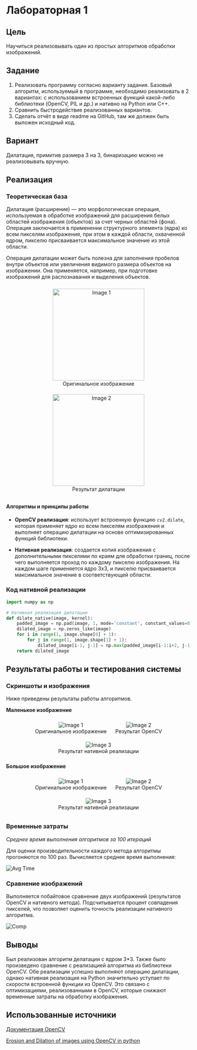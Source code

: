 # Лабораторная 1
## Цель
Научиться реализовывать один из простых алгоритмов обработки изображений.

## Задание 
1. Реализовать программу согласно варианту задания. Базовый алгоритм, используемый в программе, необходимо реализовать в 2 вариантах: с 
использованием встроенных функций какой-либо библиотеки (OpenCV, PIL и др.) и нативно на Python или C++. 
2. Сравнить быстродействие реализованных вариантов. 
3. Сделать отчёт в виде readme на GitHub, там же должен быть выложен исходный код.

## Вариант
Дилатация, примитив размера 3 на 3, бинаризацию можно не реализовывать вручную.

## Реализация

### Теоретическая база
Дилатация (расширение) — это морфологическая операция, используемая в обработке изображений для расширения белых областей изображения (объектов) за счет черных областей (фона). Операция заключается в применении структурного элемента (ядра) ко всем пикселям изображения, при этом в каждой области, охваченной ядром, пикселю присваивается максимальное значение из этой области.

Операция дилатации может быть полезна для заполнения пробелов внутри объектов или увеличения видимого размера объектов на изображении. Она применяется, например, при подготовке изображений для распознавания и выделения объектов.

<div align="center">
  <figure style="display:inline-block; margin: 10px;">
    <img src="src/origin.png" alt="Image 1" width="250">
    <figcaption>Оригинальное изображение</figcaption>
  </figure>
  <figure style="display:inline-block; margin: 10px;">
    <img src="src/dilation.png" alt="Image 2" width="250">
    <figcaption>Результат дилатации</figcaption>
  </figure>
</div>


#### Алгоритмы и принципы работы
- **OpenCV реализация**: использует встроенную функцию `cv2.dilate`, которая применяет ядро ко всем пикселям изображения и выполняет операцию дилатации на основе оптимизированных функций библиотеки.
  
- **Нативная реализация**: создается копия изображения с дополнительными пикселями по краям для обработки границ, после чего выполняется проход по каждому пикселю изображения. На каждом шаге применяется ядро 3x3, и пикселю присваивается максимальное значение в соответствующей области.

### Код нативной реализации
```python
import numpy as np

# Нативная реализация дилатации
def dilate_native(image, kernel):
    padded_image = np.pad(image, 1, mode='constant', constant_values=0)
    dilated_image = np.zeros_like(image)
    for i in range(1, image.shape[0] + 1):
        for j in range(1, image.shape[1] + 1):
            dilated_image[i-1, j-1] = np.max(padded_image[i-1:i+2, j-1:j+2] * kernel)
    return dilated_image
```

## Результаты работы и тестирования системы

### Скриншоты и изображения
Ниже приведены результаты работы алгоритмов.

**Маленькое изображение**
<div align="center">
  <figure style="display:inline-block; margin: 10px;">
    <img src="src/image_1.png" alt="Image 1" width="">
    <figcaption>Оригинальное изображение</figcaption>
  </figure>
  <figure style="display:inline-block; margin: 10px;">
    <img src="src/dilated_image_cv_1.png" alt="Image 2" width="">
    <figcaption>Результат OpenCV</figcaption>
  </figure>
  <figure style="display:inline-block; margin: 10px;">
    <img src="src/dilated_image_native_1.png" alt="Image 3" width="">
    <figcaption>Результат нативной реализации</figcaption>
  </figure>
</div>

**Большое изображение**

<div align="center">
  <figure style="display:inline-block; margin: 10px;">
    <img src="src/image.jpg" alt="Image 1" width="">
    <figcaption>Оригинальное изображение</figcaption>
  </figure>
  <figure style="display:inline-block; margin: 10px;">
    <img src="src/dilated_image_cv.png" alt="Image 2" width="">
    <figcaption>Результат OpenCV</figcaption>
  </figure>
  <figure style="display:inline-block; margin: 10px;">
    <img src="src/dilated_image_native.png" alt="Image 3" width="">
    <figcaption>Результат нативной реализации</figcaption>
  </figure>
</div>


### Временные затраты

*Среднее время выполнения алгоритмов за 100 итераций*

Для оценки производительности каждого метода алгоритмы прогоняются по 100 раз. Вычисляется среднее время выполнения:

![Avg Time](src/results_time.png)

### Сравнение изображений

Выполняется побайтовое сравнение двух изображений (результатов OpenCV и нативного метода). Подсчитывается процент совпадения пикселей, что позволяет оценить точность реализации нативного алгоритма.

![Comp](src/results_comp.png)

## Выводы
Был реализован алгоритм делатации c ядром 3*3. Также было произведено сравнение с реализацией алгоритма из библиотеки OpenCV. Обе реализации успешно выполняют операцию дилатации, однако нативная реализация на Python значительно уступает по скорости встроенной функции из OpenCV. Это связано с оптимизациями, реализованными в OpenCV, которые снижают временные затраты на обработку изображения.

## Использованные источники
[Документация OpenCV](https://docs.opencv.org/3.4/db/df6/tutorial_erosion_dilatation.html) 

[Erosion and Dilation of images using OpenCV in python](https://docs.opencv.org/3.4/db/df6/tutorial_erosion_dilatation.html)